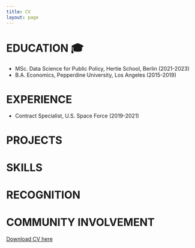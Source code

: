 ```yaml
---
title: CV
layout: page
---
```


# **EDUCATION** 🎓
* MSc. Data Science for Public Policy, Hertie School, Berlin (2021-2023)
* B.A. Economics, Pepperdine University, Los Angeles (2015-2019)

# **EXPERIENCE**
* Contract Specialist, U.S.  Space Force (2019-2021)

# **PROJECTS**

# **SKILLS**

# **RECOGNITION** 

# **COMMUNITY INVOLVEMENT** 

[Download CV here]()
